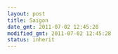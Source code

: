 ```yaml
---
layout: post
title: Saigon
date_gmt: 2011-07-02 12:45:28
modified_gmt: 2011-07-02 12:45:28
status: inherit
---
```


